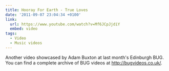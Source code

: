 ```yaml
---
title: Hooray For Earth - True Loves
date: '2011-09-07 23:04:34 +0100'
link:
  url: https://www.youtube.com/watch?v=Mf6JCpJjdiY
  embed: video
tags:
  - Video
  - Music videos
---
```

Another video showcased by Adam Buxton at last month's Edinburgh BUG. You can find a complete archive of BUG videos at <http://bugvideos.co.uk/>.
